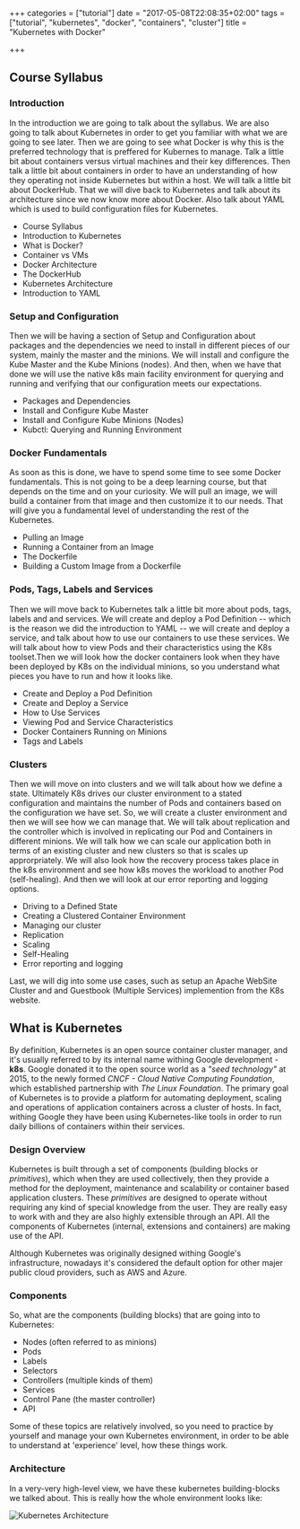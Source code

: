 +++
categories = ["tutorial"]
date = "2017-05-08T22:08:35+02:00"
tags = ["tutorial", "kubernetes", "docker", "containers", "cluster"]
title = "Kubernetes with Docker"

+++

## Course Syllabus

### Introduction

In the introduction we are going to talk about the syllabus. We are also going
to talk about Kubernetes in order to get you familiar with what we are going to
see later. Then we are going to see what Docker is why this is the preferred
technology that is preffered for Kubernes to manage. Talk a little bit about
containers versus virtual machines and their key differences. Then talk a little
bit about containers in order to have an understanding of how they operating not
inside Kubernetes but within a host. We will talk a little bit about DockerHub.
That we will dive back to Kubernetes and talk about its architecture since we now
know more about Docker. Also talk about YAML which is used to build configuration
files for Kubernetes.

* Course Syllabus
* Introduction to Kubernetes
* What is Docker?
* Container vs VMs
* Docker Architecture
* The DockerHub
* Kubernetes Architecture
* Introduction to YAML

### Setup and Configuration

Then we will be having a section of Setup and Configuration about packages and the
dependencies we need to install in different pieces of our system, mainly the master
and the minions. We will install and configure the Kube Master and the Kube Minions
(nodes). And then, when we have that done we will use the native k8s main facility
environment for querying and running and verifying that our configuration meets our
expectations.

* Packages and Dependencies
* Install and Configure Kube Master
* Install and Configure Kube Minions (Nodes)
* Kubctl: Querying and Running Environment

### Docker Fundamentals

As soon as this is done, we have to spend some time to see some Docker fundamentals.
This is not going to be a deep learning course, but that depends on the time and on
your curiosity. We will pull an image, we will build a container from that image and
then customize it to our needs. That will give you a fundamental level of
understanding the rest of the Kubernetes.

* Pulling an Image
* Running a Container from an Image
* The Dockerfile
* Building a Custom Image from a Dockerfile

### Pods, Tags, Labels and Services

Then we will move back to Kubernetes talk a little bit more about pods, tags, labels
and and services. We will create and deploy a Pod Definition -- which is the reason we
did the introduction to YAML -- we will create and deploy a service, and talk about
how to use our containers to use these services. We will talk about how to view Pods
and their characteristics using the K8s toolset.Then we will look how the docker
containers look when they have been deployed by K8s on the individual minions, so you
understand what pieces you have to run and how it looks like.

* Create and Deploy a Pod Definition
* Create and Deploy a Service
* How to Use Services
* Viewing Pod and Service Characteristics
* Docker Containers Running on Minions
* Tags and Labels

### Clusters

Then we will move on into clusters and we will talk about how we define a state.
Ultimately K8s drives our cluster environment to a stated configuration and maintains
the number of Pods and containers based on the configuration we have set. So, we will
create a cluster environment and then we will see how we can manage that. We will talk
about replication and the controller which is involved in replicating our Pod and
Containers in different minions. We will talk how we can scale our application both in
terms of an existing cluster and new clusters so that is scales up approrpriately. We
will also look how the recovery process takes place in the k8s environment and see how
k8s moves the workload to another Pod (self-healing). And then we will look at our error
reporting and logging options.

* Driving to a Defined State
* Creating a Clustered Container Environment
* Managing our cluster
* Replication
* Scaling
* Self-Healing
* Error reporting and logging

Last, we will dig into some use cases, such as setup an Apache WebSite Cluster and and
Guestbook (Multiple Services) implemention from the K8s website.

## What is Kubernetes

By definition, Kubernetes is an open source container cluster manager, and it's
usually referred to by its internal name withing Google development - **k8s**.
Google donated it to the open source world as a *"seed technology"* at 2015, to
the newly formed *CNCF - Cloud Native Computing Foundation*, which established
partnership with *The Linux Foundation*. The primary goal of Kubernetes is to
provide a platform for automating deployment, scaling and operations of
application containers across a cluster of hosts. In fact, withing Google they
have been using Kubernetes-like tools in order to run daily billions of
containers within their services.

### Design Overview

Kubernetes is built through a set of components (building blocks or
*primitives*), which when they are used collectively, then they provide a
method for the deployment, maintenance and scalability or container based
application clusters. These *primitives* are designed to operate without
requiring any kind of special knowledge from the user. They are really easy to
work with and they are also highly extensible through an API. All the
components of Kubernetes (internal, extensions and containers) are making use
of the API.

Although Kubernetes was originally designed withing Google's infrastructure,
nowadays it's considered the default option for other majer public cloud
providers, such as AWS and Azure.

### Components

So, what are the components (building blocks) that are going into to
Kubernetes:

* Nodes (often referred to as minions)
* Pods
* Labels
* Selectors
* Controllers (multiple kinds of them)
* Services
* Control Pane (the master controller)
* API

Some of these topics are relatively involved, so you need to practice by
yourself and manage your own Kubernetes environment, in order to be able to
understand at 'experience' level, how these things work.

### Architecture

In a very-very high-level view, we have these kubernetes building-blocks we
talked about. This is really how the whole environment looks like:

![Kubernetes Architecture](/images/kubernetes_architecture.png)
